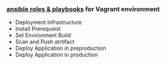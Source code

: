 ### [ansible roles & playbooks](https://github.com/adavarski/DevSecOps-full-integration-chain/tree/main/utils/ansible-vagrant) for Vagrant environment

- Deployment Infrastructure
- Install Prerequiest
- Set Environment Build
- Scan and Push atrtifact
- Deploy Application in preproduction
- Deploy Application in production
